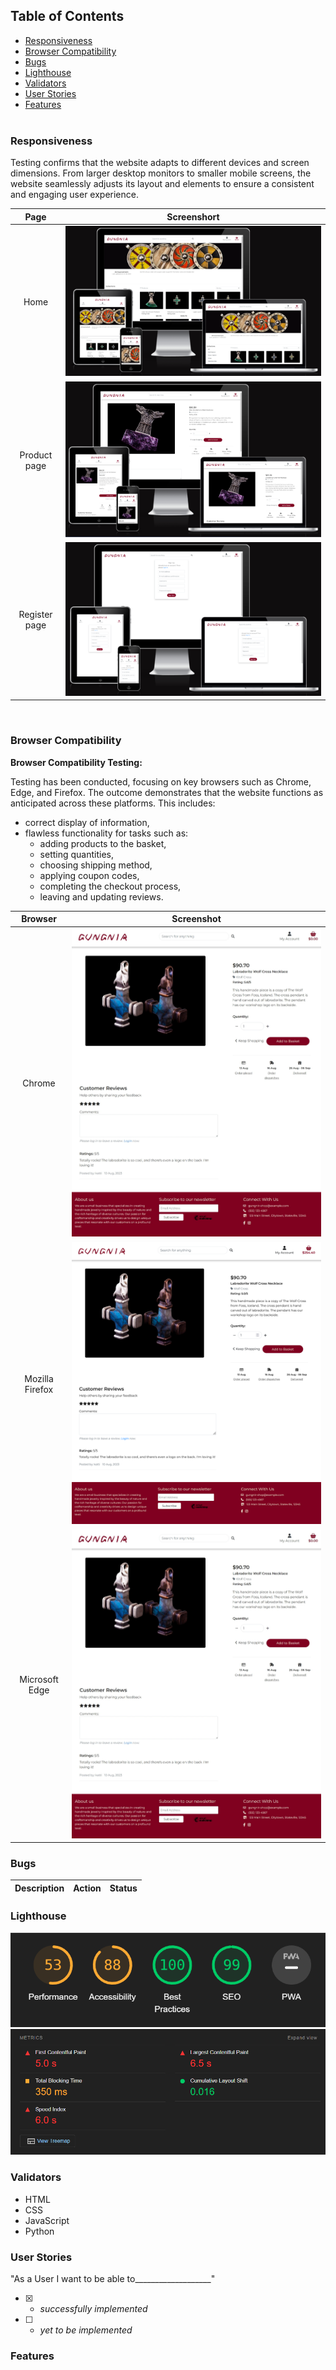 ## Table of Contents

- [Responsiveness](#responsiveness)
- [Browser Compatibility](#browser-compatibility)
- [Bugs](#bugs)
- [Lighthouse](#lighthouse)
- [Validators](#validators)
- [User Stories](#user-stories)
- [Features](#features) <br><br>

### Responsiveness

Testing confirms that the website adapts to different devices and screen dimensions. From larger desktop monitors to smaller mobile screens, the website seamlessly adjusts its layout and elements to ensure a consistent and engaging user experience.

| Page| Screenshort|
|:-------:|:-------:|
| Home| ![Home Page](/README_docs/testing/responsive-home.png)|
| Product page| ![Product page](/README_docs/testing/responsive-product-details.png)|
| Register page| ![Register page](/README_docs/testing/responsive-register.png)

<br>

### Browser Compatibility

**Browser Compatibility Testing:**

Testing has been conducted, focusing on key browsers such as Chrome, Edge, and Firefox. The outcome demonstrates that the website functions as anticipated across these platforms. This includes:
- correct display of information, 
- flawless functionality for tasks such as:
  - adding products to the basket, 
  - setting quantities, 
  - choosing shipping method, 
  - applying coupon codes, 
  - completing the checkout process, 
  - leaving and updating reviews.


| Browser | Screenshot |
|:-------:|:-------:|
| Chrome|![Chrome](/README_docs/testing/browser-chrome.jpeg)|
| Mozilla Firefox| ![Firefox](/README_docs/testing/browser-fireFox.png)|
| Microsoft Edge| ![Edge](/README_docs/testing/browser-edge.jpeg)|


### Bugs

| Description | Action | Status |
|:-----|:------|:------:|

### Lighthouse

![Lighthouse test](/README_docs/testing/lighthouse.png)
![Lighthouse test](/README_docs/testing/lighthouse2.png)

### Validators

- HTML
- CSS
- JavaScript
- Python

### User Stories

"As a User I want to be able to___________________"
- [x] - *successfully implemented*
- [ ] - *yet to be implemented*

### Features




